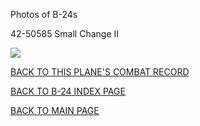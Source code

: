 
Photos of B-24s






 




42-50585 Small Change II  

![](42-50585.jpg)  
  

[BACK TO THIS PLANE'S COMBAT RECORD](ValorToVictory/b24s/42-50585.md)  

[BACK TO B-24 INDEX PAGE](ValorToVictory/000b24s.md)  

[BACK TO MAIN PAGE](ValorToVictory/index.html)



